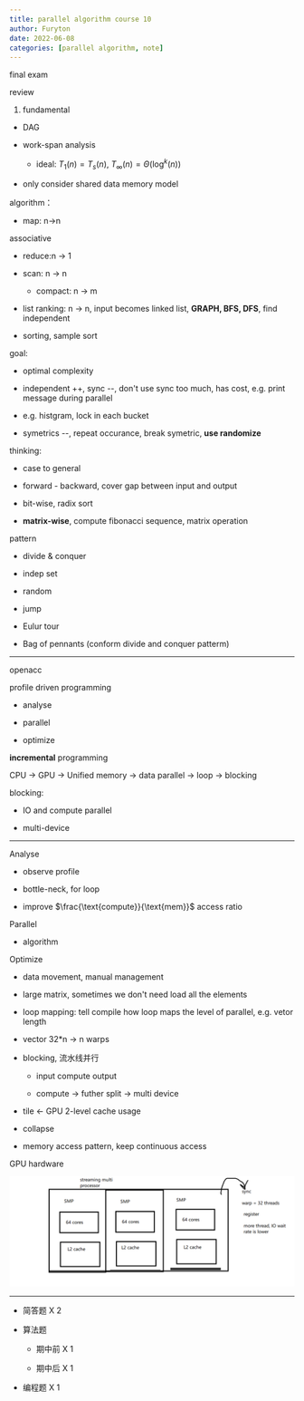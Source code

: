 ```yaml
---
title: parallel algorithm course 10
author: Furyton
date: 2022-06-08
categories: [parallel algorithm, note]
---
```


final exam

review

1. fundamental

- DAG

- work-span analysis
  
  - ideal: $T_1(n)=T_s(n)$, $T_\infty(n)=\Theta(\log^k(n))$

- only consider shared data memory model

algorithm：

- map: n->n

associative

- reduce:n -> 1

- scan: n -> n

  - compact: n -> m

- list ranking: n -> n, input becomes linked list, **GRAPH, BFS, DFS**, find independent

- sorting, sample sort

goal:

- optimal complexity

- independent ++, sync --, don't use sync too much, has cost, e.g. print message during parallel

- e.g. histgram, lock in each bucket

- symetrics --, repeat occurance, break symetric, **use randomize**

thinking:

- case to general

- forward - backward, cover gap between input and output

- bit-wise, radix sort

- **matrix-wise**, compute fibonacci sequence, matrix operation

pattern

- divide & conquer

- indep set

- random

- jump

- Eulur tour

- Bag of pennants (conform divide and conquer patterm)

---

openacc

profile driven programming

- analyse

- parallel

- optimize

**incremental** programming

CPU -> GPU -> Unified memory -> data parallel -> loop -> blocking

blocking:

- IO and compute parallel

- multi-device

---

Analyse

- observe profile

- bottle-neck, for loop

- improve $\frac{\text{compute}}{\text{mem}}$ access ratio

Parallel

- algorithm

Optimize

- data movement, manual management

- large matrix, sometimes we don't need load all the elements

- loop mapping: tell compile how loop maps the level of parallel, e.g. vetor length

- vector 32*n -> n warps

- blocking, 流水线并行

  - input compute output

  - compute -> futher split -> multi device

- tile <- GPU 2-level cache usage

- collapse

- memory access pattern, keep continuous access

GPU hardware

![SMP](/images/PA-final-term-exam.png)

---

- 简答题 X 2

- 算法题

  - 期中前 X 1

  - 期中后 X 1

- 编程题 X 1
